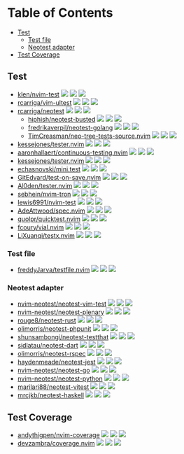 # Table of Contents

<!-- toc -->

- [Test](#test)
  - [Test file](#test-file)
  - [Neotest adapter](#neotest-adapter)
- [Test Coverage](#test-coverage)

<!-- tocstop -->

## Test

- [klen/nvim-test](https://github.com/klen/nvim-test) ![](https://img.shields.io/github/stars/klen/nvim-test) ![](https://img.shields.io/github/last-commit/klen/nvim-test) ![](https://img.shields.io/github/commit-activity/y/klen/nvim-test)
- [rcarriga/vim-ultest](https://github.com/rcarriga/vim-ultest) ![](https://img.shields.io/github/stars/rcarriga/vim-ultest) ![](https://img.shields.io/github/last-commit/rcarriga/vim-ultest) ![](https://img.shields.io/github/commit-activity/y/rcarriga/vim-ultest)
- [rcarriga/neotest](https://github.com/rcarriga/neotest) ![](https://img.shields.io/github/stars/rcarriga/neotest) ![](https://img.shields.io/github/last-commit/rcarriga/neotest) ![](https://img.shields.io/github/commit-activity/y/rcarriga/neotest)
  - [hiphish/neotest-busted](https://github.com/hiphish/neotest-busted) ![](https://img.shields.io/github/stars/hiphish/neotest-busted) ![](https://img.shields.io/github/last-commit/hiphish/neotest-busted) ![](https://img.shields.io/github/commit-activity/y/hiphish/neotest-busted)
  - [fredrikaverpil/neotest-golang](https://github.com/fredrikaverpil/neotest-golang) ![](https://img.shields.io/github/stars/fredrikaverpil/neotest-golang) ![](https://img.shields.io/github/last-commit/fredrikaverpil/neotest-golang) ![](https://img.shields.io/github/commit-activity/y/fredrikaverpil/neotest-golang)
  - [TimCreasman/neo-tree-tests-source.nvim](https://github.com/TimCreasman/neo-tree-tests-source.nvim) ![](https://img.shields.io/github/stars/TimCreasman/neo-tree-tests-source.nvim) ![](https://img.shields.io/github/last-commit/TimCreasman/neo-tree-tests-source.nvim) ![](https://img.shields.io/github/commit-activity/y/TimCreasman/neo-tree-tests-source.nvim)
- [kessejones/tester.nvim](https://github.com/kessejones/tester.nvim) ![](https://img.shields.io/github/stars/kessejones/tester.nvim) ![](https://img.shields.io/github/last-commit/kessejones/tester.nvim) ![](https://img.shields.io/github/commit-activity/y/kessejones/tester.nvim)
- [aaronhallaert/continuous-testing.nvim](https://github.com/aaronhallaert/continuous-testing.nvim) ![](https://img.shields.io/github/stars/aaronhallaert/continuous-testing.nvim) ![](https://img.shields.io/github/last-commit/aaronhallaert/continuous-testing.nvim) ![](https://img.shields.io/github/commit-activity/y/aaronhallaert/continuous-testing.nvim)
- [kessejones/tester.nvim](https://github.com/kessejones/tester.nvim) ![](https://img.shields.io/github/stars/kessejones/tester.nvim) ![](https://img.shields.io/github/last-commit/kessejones/tester.nvim) ![](https://img.shields.io/github/commit-activity/y/kessejones/tester.nvim)
- [echasnovski/mini.test](https://github.com/echasnovski/mini.test) ![](https://img.shields.io/github/stars/echasnovski/mini.test) ![](https://img.shields.io/github/last-commit/echasnovski/mini.test) ![](https://img.shields.io/github/commit-activity/y/echasnovski/mini.test)
- [GitEdvard/test-on-save.nvim](https://github.com/GitEdvard/test-on-save.nvim) ![](https://img.shields.io/github/stars/GitEdvard/test-on-save.nvim) ![](https://img.shields.io/github/last-commit/GitEdvard/test-on-save.nvim) ![](https://img.shields.io/github/commit-activity/y/GitEdvard/test-on-save.nvim)
- [Al0den/tester.nvim](https://github.com/Al0den/tester.nvim) ![](https://img.shields.io/github/stars/Al0den/tester.nvim) ![](https://img.shields.io/github/last-commit/Al0den/tester.nvim) ![](https://img.shields.io/github/commit-activity/y/Al0den/tester.nvim)
- [sebhein/nvim-tron](https://github.com/sebhein/nvim-tron) ![](https://img.shields.io/github/stars/sebhein/nvim-tron) ![](https://img.shields.io/github/last-commit/sebhein/nvim-tron) ![](https://img.shields.io/github/commit-activity/y/sebhein/nvim-tron)
- [lewis6991/nvim-test](https://github.com/lewis6991/nvim-test) ![](https://img.shields.io/github/stars/lewis6991/nvim-test) ![](https://img.shields.io/github/last-commit/lewis6991/nvim-test) ![](https://img.shields.io/github/commit-activity/y/lewis6991/nvim-test)
- [AdeAttwood/spec.nvim](https://github.com/AdeAttwood/spec.nvim) ![](https://img.shields.io/github/stars/AdeAttwood/spec.nvim) ![](https://img.shields.io/github/last-commit/AdeAttwood/spec.nvim) ![](https://img.shields.io/github/commit-activity/y/AdeAttwood/spec.nvim)
- [quolpr/quicktest.nvim](https://github.com/quolpr/quicktest.nvim) ![](https://img.shields.io/github/stars/quolpr/quicktest.nvim) ![](https://img.shields.io/github/last-commit/quolpr/quicktest.nvim) ![](https://img.shields.io/github/commit-activity/y/quolpr/quicktest.nvim)
- [fcoury/vial.nvim](https://github.com/fcoury/vial.nvim) ![](https://img.shields.io/github/stars/fcoury/vial.nvim) ![](https://img.shields.io/github/last-commit/fcoury/vial.nvim) ![](https://img.shields.io/github/commit-activity/y/fcoury/vial.nvim)
- [LiXuanqi/testx.nvim](https://github.com/LiXuanqi/testx.nvim) ![](https://img.shields.io/github/stars/LiXuanqi/testx.nvim) ![](https://img.shields.io/github/last-commit/LiXuanqi/testx.nvim) ![](https://img.shields.io/github/commit-activity/y/LiXuanqi/testx.nvim)

### Test file

- [freddyJarva/testfile.nvim](https://github.com/freddyJarva/testfile.nvim) ![](https://img.shields.io/github/stars/freddyJarva/testfile.nvim) ![](https://img.shields.io/github/last-commit/freddyJarva/testfile.nvim) ![](https://img.shields.io/github/commit-activity/y/freddyJarva/testfile.nvim)

### Neotest adapter

- [nvim-neotest/neotest-vim-test](https://github.com/nvim-neotest/neotest-vim-test) ![](https://img.shields.io/github/stars/nvim-neotest/neotest-vim-test) ![](https://img.shields.io/github/last-commit/nvim-neotest/neotest-vim-test) ![](https://img.shields.io/github/commit-activity/y/nvim-neotest/neotest-vim-test)
- [nvim-neotest/neotest-plenary](https://github.com/nvim-neotest/neotest-plenary) ![](https://img.shields.io/github/stars/nvim-neotest/neotest-plenary) ![](https://img.shields.io/github/last-commit/nvim-neotest/neotest-plenary) ![](https://img.shields.io/github/commit-activity/y/nvim-neotest/neotest-plenary)
- [rouge8/neotest-rust](https://github.com/rouge8/neotest-rust) ![](https://img.shields.io/github/stars/rouge8/neotest-rust) ![](https://img.shields.io/github/last-commit/rouge8/neotest-rust) ![](https://img.shields.io/github/commit-activity/y/rouge8/neotest-rust)
- [olimorris/neotest-phpunit](https://github.com/olimorris/neotest-phpunit) ![](https://img.shields.io/github/stars/olimorris/neotest-phpunit) ![](https://img.shields.io/github/last-commit/olimorris/neotest-phpunit) ![](https://img.shields.io/github/commit-activity/y/olimorris/neotest-phpunit)
- [shunsambongi/neotest-testthat](https://github.com/shunsambongi/neotest-testthat) ![](https://img.shields.io/github/stars/shunsambongi/neotest-testthat) ![](https://img.shields.io/github/last-commit/shunsambongi/neotest-testthat) ![](https://img.shields.io/github/commit-activity/y/shunsambongi/neotest-testthat)
- [sidlatau/neotest-dart](https://github.com/sidlatau/neotest-dart) ![](https://img.shields.io/github/stars/sidlatau/neotest-dart) ![](https://img.shields.io/github/last-commit/sidlatau/neotest-dart) ![](https://img.shields.io/github/commit-activity/y/sidlatau/neotest-dart)
- [olimorris/neotest-rspec](https://github.com/olimorris/neotest-rspec) ![](https://img.shields.io/github/stars/olimorris/neotest-rspec) ![](https://img.shields.io/github/last-commit/olimorris/neotest-rspec) ![](https://img.shields.io/github/commit-activity/y/olimorris/neotest-rspec)
- [haydenmeade/neotest-jest](https://github.com/haydenmeade/neotest-jest) ![](https://img.shields.io/github/stars/haydenmeade/neotest-jest) ![](https://img.shields.io/github/last-commit/haydenmeade/neotest-jest) ![](https://img.shields.io/github/commit-activity/y/haydenmeade/neotest-jest)
- [nvim-neotest/neotest-go](https://github.com/nvim-neotest/neotest-go) ![](https://img.shields.io/github/stars/nvim-neotest/neotest-go) ![](https://img.shields.io/github/last-commit/nvim-neotest/neotest-go) ![](https://img.shields.io/github/commit-activity/y/nvim-neotest/neotest-go)
- [nvim-neotest/neotest-python](https://github.com/nvim-neotest/neotest-python) ![](https://img.shields.io/github/stars/nvim-neotest/neotest-python) ![](https://img.shields.io/github/last-commit/nvim-neotest/neotest-python) ![](https://img.shields.io/github/commit-activity/y/nvim-neotest/neotest-python)
- [marilari88/neotest-vitest](https://github.com/marilari88/neotest-vitest) ![](https://img.shields.io/github/stars/marilari88/neotest-vitest) ![](https://img.shields.io/github/last-commit/marilari88/neotest-vitest) ![](https://img.shields.io/github/commit-activity/y/marilari88/neotest-vitest)
- [mrcjkb/neotest-haskell](https://github.com/mrcjkb/neotest-haskell) ![](https://img.shields.io/github/stars/mrcjkb/neotest-haskell) ![](https://img.shields.io/github/last-commit/mrcjkb/neotest-haskell) ![](https://img.shields.io/github/commit-activity/y/mrcjkb/neotest-haskell)

## Test Coverage

- [andythigpen/nvim-coverage](https://github.com/andythigpen/nvim-coverage) ![](https://img.shields.io/github/stars/andythigpen/nvim-coverage) ![](https://img.shields.io/github/last-commit/andythigpen/nvim-coverage) ![](https://img.shields.io/github/commit-activity/y/andythigpen/nvim-coverage)
- [devzambra/coverage.nvim](https://github.com/devzambra/coverage.nvim) ![](https://img.shields.io/github/stars/devzambra/coverage.nvim) ![](https://img.shields.io/github/last-commit/devzambra/coverage.nvim) ![](https://img.shields.io/github/commit-activity/y/devzambra/coverage.nvim)
